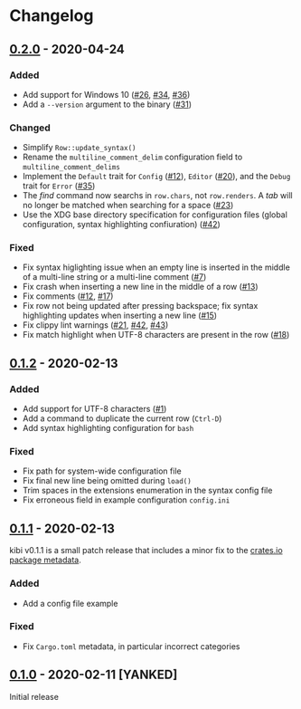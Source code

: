 # Changelog

## [0.2.0] - 2020-04-24

### Added
- Add support for Windows 10 ([#26](https://github.com/ilai-deutel/kibi/issues/26), [#34](https://github.com/ilai-deutel/kibi/issues/34), [#36](https://github.com/ilai-deutel/kibi/issues/36))
- Add a `--version` argument to the binary ([#31](https://github.com/ilai-deutel/kibi/issues/31))

### Changed
- Simplify `Row::update_syntax()`
- Rename the `multiline_comment_delim` configuration field to `multiline_comment_delims`
- Implement the `Default` trait for `Config` ([#12](https://github.com/ilai-deutel/kibi/issues/12)), `Editor` ([#20](https://github.com/ilai-deutel/kibi/issues/20)), and the `Debug` trait for `Error` ([#35](https://github.com/ilai-deutel/kibi/issues/35))
- The _find_ command now searchs in `row.chars`, not `row.renders`. A _tab_ will no longer be matched when searching for a space ([#23](https://github.com/ilai-deutel/kibi/issues/23))
- Use the XDG base directory specification for configuration files (global configuration, syntax highlighting confiuration) ([#42](https://github.com/ilai-deutel/kibi/issues/42))

### Fixed
- Fix syntax higlighting issue when an empty line is inserted in the middle of a multi-line string or a multi-line comment ([#7](https://github.com/ilai-deutel/kibi/issues/7))
- Fix crash when inserting a new line in the middle of a row ([#13](https://github.com/ilai-deutel/kibi/issues/13))
- Fix comments ([#12](https://github.com/ilai-deutel/kibi/issues/12), [#17](https://github.com/ilai-deutel/kibi/issues/17))
- Fix row not being updated after pressing backspace; fix syntax highlighting updates when inserting a new line ([#15](https://github.com/ilai-deutel/kibi/issues/15))
- Fix clippy lint warnings ([#21](https://github.com/ilai-deutel/kibi/issues/21), [#42](https://github.com/ilai-deutel/kibi/issues/42), [#43](https://github.com/ilai-deutel/kibi/issues/43))
- Fix match highlight when UTF-8 characters are present in the row ([#18](https://github.com/ilai-deutel/kibi/issues/18))

## [0.1.2] - 2020-02-13

### Added
- Add support for UTF-8 characters ([#1](https://github.com/ilai-deutel/kibi/issues/1))
- Add a command to duplicate the current row (`Ctrl-D`)
- Add syntax highlighting configuration for `bash`

### Fixed
- Fix path for system-wide configuration file
- Fix final new line being omitted during `load()`
- Trim spaces in the extensions enumeration in the syntax config file
- Fix erroneous field in example configuration `config.ini`

## [0.1.1] - 2020-02-13

kibi v0.1.1 is a small patch release that includes a minor fix to the [crates.io package metadata](https://crates.io/crates/kibi).

### Added
- Add a config file example

### Fixed
- Fix `Cargo.toml` metadata, in particular incorrect categories

## [0.1.0] - 2020-02-11 [YANKED]
Initial release

[0.2.0]: https://github.com/ilai-deutel/kibi/releases/tag/v0.2.0
[0.1.2]: https://github.com/ilai-deutel/kibi/releases/tag/v0.1.2
[0.1.1]: https://github.com/ilai-deutel/kibi/releases/tag/v0.1.1
[0.1.0]: https://github.com/ilai-deutel/kibi/releases/tag/v0.1.0

